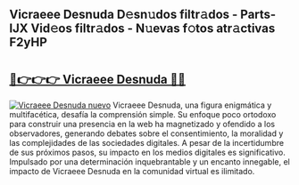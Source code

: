 ## Vicraeee Desnuda D𝚎sn𝚞dos filtr𝚊dos - Parts-lJX Vid𝚎os filtr𝚊dos - N𝚞evas f𝚘tos atr𝚊ctivas F2yHP

# <h2><a href="http://mb7p4m.tromn.icu/?c=Vicraeee+Desnuda">🔗👉👉👉 Vicraeee Desnuda 🔗🔗</a></h2>

[![Vicraeee Desnuda nuevo](https://i.imgur.com/pEAQMta.gif)](http://mb7p4m.tromn.icu/?c=Vicraeee+Desnuda)
Vicraeee Desnuda, una figura enigmática y multifacética, desafía la comprensión simple. Su enfoque poco ortodoxo para construir una presencia en la web ha magnetizado y ofendido a los observadores, generando debates sobre el consentimiento, la moralidad y las complejidades de las sociedades digitales. A pesar de la incertidumbre de sus próximos pasos, su impacto en los medios digitales es significativo. Impulsado por una determinación inquebrantable y un encanto innegable, el impacto de Vicraeee Desnuda en la comunidad virtual es ilimitado.
